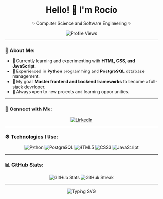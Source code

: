 <h1 align="center">Hello! 👋 I'm Rocío</h1>
<p align="center">✨ Computer Science and Software Engineering ✨</p>

<p align="center">
  <img src="https://komarev.com/ghpvc/?username=Roussd&label=Profile%20Views&color=FFD700&style=flat-square" alt="Profile Views" />
</p>

---

### 🌸 About Me:
- 🌱 Currently learning and experimenting with **HTML, CSS, and JavaScript**.  
- 🐍 Experienced in **Python** programming and **PostgreSQL** database management.  
- 🎯 My goal: **Master frontend and backend frameworks** to become a full-stack developer.  
- 🤝 Always open to new projects and learning opportunities.  

---

### 📲 Connect with Me:
<p align="center">
  <a href="[https://linkedin.com/in/your-linkedin](https://www.linkedin.com/in/roc%C3%ADo-rivas-tapia-a4bbb3287/)" target="_blank">
    <img src="https://img.shields.io/badge/LinkedIn-0A66C2?style=for-the-badge&logo=linkedin&logoColor=white" alt="LinkedIn" />
  </a>
</p>

---

### ⚙️ Technologies I Use:
<p align="center">
  <img src="https://img.shields.io/badge/Python-3776AB?style=for-the-badge&logo=python&logoColor=white" alt="Python" />
  <img src="https://img.shields.io/badge/PostgreSQL-336791?style=for-the-badge&logo=postgresql&logoColor=white" alt="PostgreSQL" />
  <img src="https://img.shields.io/badge/HTML5-E34F26?style=for-the-badge&logo=html5&logoColor=white" alt="HTML5" />
  <img src="https://img.shields.io/badge/CSS3-1572B6?style=for-the-badge&logo=css3&logoColor=white" alt="CSS3" />
  <img src="https://img.shields.io/badge/JavaScript-F7DF1E?style=for-the-badge&logo=javascript&logoColor=black" alt="JavaScript" />
</p>

---

### 📊 GitHub Stats:
<p align="center">
  <img src="https://github-readme-stats.vercel.app/api?username=Roussd&show_icons=true&theme=gruvbox" alt="GitHub Stats" />
  <img src="https://github-readme-streak-stats.herokuapp.com/?user=Roussd&theme=gruvbox" alt="GitHub Streak" />
</p>

---

<p align="center">
  <img src="https://readme-typing-svg.herokuapp.com?font=Fira+Code&duration=4000&pause=1000&color=FFD700&center=true&vCenter=true&width=435&lines=Thanks+for+stopping+by!+🌟" alt="Typing SVG" />
</p>
